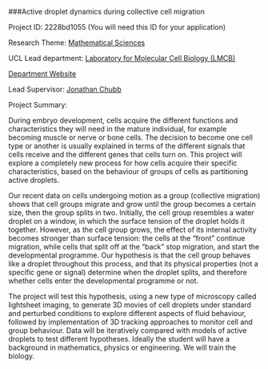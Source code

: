 ###Active droplet dynamics during collective cell migration

Project ID: 2228bd1055
(You will need this ID for your application)

Research Theme: [Mathematical Sciences](../themes/mathematical-sciences.md)

UCL Lead department: [Laboratory for Molecular Cell Biology (LMCB)](../departments/laboratory-for-molecular-cell-biology.md)

[Department Website](https://www.ucl.ac.uk/lmcb)

Lead Supervisor: [Jonathan Chubb](https://iris.ucl.ac.uk/iris/browse/profile?upi=JRCHU69)

Project Summary:

During embryo development, cells acquire the different functions and characteristics they will need in the mature individual, for example becoming muscle or nerve or bone cells. The decision to become one cell type or another is usually explained in terms of the different signals that cells receive and the different genes that cells turn on. This project will explore a completely new process for how cells acquire their specific characteristics, based on the behaviour of groups of cells as partitioning active droplets.
 
 Our recent data on cells undergoing motion as a group (collective migration) shows that cell groups migrate and grow until the group becomes a certain size, then the group splits in two. Initially, the cell group resembles a water droplet on a window, in which the surface tension of the droplet holds it together. However, as the cell group grows, the effect of its internal activity becomes stronger than surface tension: the cells at the “front” continue migration, while cells that split off at the “back” stop migration, and start the developmental programme. Our hypothesis is that the cell group behaves like a droplet throughout this process, and that its physical properties (not a specific gene or signal) determine when the droplet splits, and therefore whether cells enter the developmental programme or not.
 
 The project will test this hypothesis, using a new type of microscopy called lightsheet imaging, to generate 3D movies of cell droplets under standard and perturbed conditions to explore different aspects of fluid behaviour, followed by implementation of 3D tracking approaches to monitor cell and group behaviour. Data will be iteratively compared with models of active droplets to test different hypotheses. Ideally the student will have a background in mathematics, physics or engineering. We will train the biology.